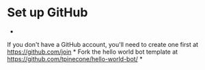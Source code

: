 
# Set up GitHub
* 
If you don't have a GitHub account, you'll need to create one first at https://github.com/join
* 
Fork the hello world bot template at https://github.com/tpinecone/hello-world-bot/
* 
